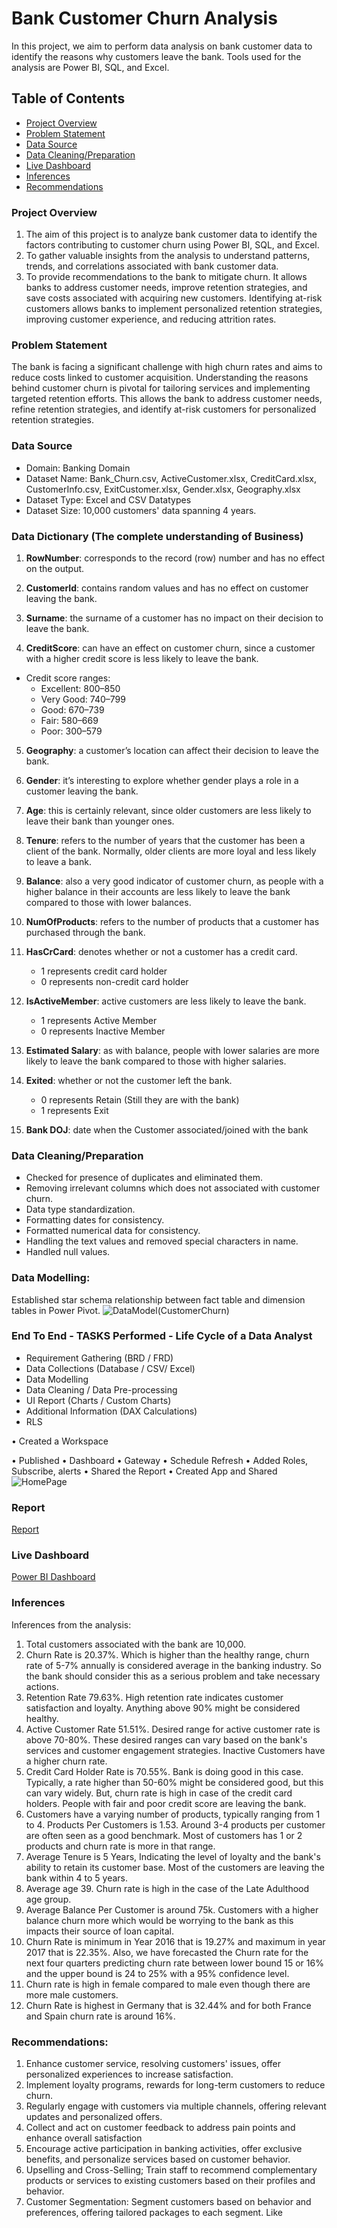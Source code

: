 # Bank Customer Churn Analysis

In this project, we aim to perform data analysis on bank customer data to identify the reasons why customers leave the bank. Tools used for the analysis are Power BI, SQL, and Excel.

## Table of Contents
- [Project Overview](#project-overview)
- [Problem Statement](#problem-statement)
- [Data Source](#data-source)
- [Data Cleaning/Preparation](#data-cleaningpreparation)
- [Live Dashboard](#live-dashboard)
- [Inferences](#inferences)
- [Recommendations](#recommendations)
  
### Project Overview
1. The aim of this project is to analyze bank customer data to identify the factors contributing to customer churn using Power BI, SQL, and Excel.
2. To gather valuable insights from the analysis to understand patterns, trends, and correlations associated with bank customer data.
3. To provide recommendations to the bank to mitigate churn. It allows banks to address customer needs, improve retention strategies, and save costs associated with acquiring new customers. Identifying at-risk customers allows banks to implement personalized retention strategies, improving customer experience, and reducing attrition rates.

### Problem Statement
The bank is facing a significant challenge with high churn rates and aims to reduce costs linked to customer acquisition. Understanding the reasons behind customer churn is pivotal for tailoring services and implementing targeted retention efforts. This allows the bank to address customer needs, refine retention strategies, and identify at-risk customers for personalized retention strategies.

### Data Source
- Domain: Banking Domain
- Dataset Name: Bank_Churn.csv, ActiveCustomer.xlsx, CreditCard.xlsx, CustomerInfo.csv, ExitCustomer.xlsx, Gender.xlsx, Geography.xlsx
- Dataset Type: Excel and CSV Datatypes
- Dataset Size: 10,000 customers' data spanning 4 years.

### Data Dictionary (The complete understanding of Business)

1)	**RowNumber**: corresponds to the record (row) number and has no effect on the output.

2)	**CustomerId**: contains random values and has no effect on customer leaving the bank.

3)	**Surname**: the surname of a customer has no impact on their decision to leave the bank.

4)	**CreditScore**: can have an effect on customer churn, since a customer with a higher credit score is less likely to leave the bank.
   - Credit score ranges:
     - Excellent: 800–850
     - Very Good: 740–799
     - Good: 670–739
     - Fair: 580–669
     - Poor: 300–579

5)	**Geography**: a customer’s location can affect their decision to leave the bank.

6)	**Gender**: it’s interesting to explore whether gender plays a role in a customer leaving the bank.

7)	**Age**: this is certainly relevant, since older customers are less likely to leave their bank than younger ones.

8)	**Tenure**: refers to the number of years that the customer has been a client of the bank. Normally, older clients are more loyal and less likely to leave a bank.

9)	**Balance**: also a very good indicator of customer churn, as people with a higher balance in their accounts are less likely to leave the bank compared to those with lower balances.

10)	**NumOfProducts**: refers to the number of products that a customer has purchased through the bank.

11)	**HasCrCard**: denotes whether or not a customer has a credit card.
    - 1 represents credit card holder
    - 0 represents non-credit card holder

12)	**IsActiveMember**: active customers are less likely to leave the bank.
    - 1 represents Active Member
    - 0 represents Inactive Member

13)	**Estimated Salary**: as with balance, people with lower salaries are more likely to leave the bank compared to those with higher salaries.

14)	**Exited**: whether or not the customer left the bank.
    - 0 represents Retain   (Still they are with the bank)
    - 1 represents Exit

15)	**Bank DOJ**: date when the Customer associated/joined with the bank

### Data Cleaning/Preparation

- Checked for presence of duplicates and eliminated them.
- Removing irrelevant columns which does not associated with customer churn.
- Data type standardization.
- Formatting dates for consistency.
- Formatted numerical data for consistency.
- Handling the text values and removed special characters in name.
- Handled null values.



  
### Data Modelling:
Established star schema relationship between fact table and dimension tables in Power Pivot.
![DataModel(CustomerChurn)](https://github.com/hello-mr-vishu/Bank-Customer-Churn-Analysis/assets/130839613/d60c19fe-f976-45be-bf56-85a173ba25a6)


### End To End - TASKS Performed - Life Cycle of a Data Analyst

- Requirement Gathering (BRD / FRD)
- Data Collections (Database / CSV/ Excel)
- Data Modelling
- Data Cleaning / Data Pre-processing
- UI Report (Charts / Custom Charts)
- Additional Information (DAX Calculations)
- RLS

• Created a Workspace

• Published
• Dashboard
• Gateway
• Schedule Refresh
• Added Roles, Subscribe, alerts
• Shared the Report
• Created App and Shared
![HomePage](https://github.com/hello-mr-vishu/Bank-Customer-Churn-Analysis/assets/130839613/d8d39563-264d-437e-9bd2-1755d9ee3f75)


### Report
[Report](https://app.powerbi.com/links/UdvwbggkVD?ctid=63b5c61a-66d9-46b2-9b8d-10c275a4acac&pbi_source=linkShare)

 ### Live Dashboard
 [Power BI Dashboard](https://app.powerbi.com/groups/c9aa63dc-18b2-4261-96bd-209a9efdd76a/dashboards/f08ebaf2-64a1-4c1e-88b8-bb14791dbd92?ctid=63b5c61a-66d9-46b2-9b8d-10c275a4acac&pbi_source=linkShare)


### Inferences
Inferences from the analysis:
1. Total customers associated with the bank are 10,000.
2. Churn Rate is 20.37%. Which is higher than the healthy range, churn rate of 5-7% annually is considered average in the banking industry. So the bank should consider this as a serious problem and take necessary actions.
3. Retention Rate 79.63%. High retention rate indicates customer satisfaction and loyalty. Anything above 90% might be considered healthy.
4. Active Customer Rate 51.51%. Desired range for active customer rate is above 70-80%. These desired ranges can vary based on the bank's services and customer engagement strategies. Inactive Customers have a higher churn rate.
6. Credit Card Holder Rate is 70.55%. Bank is doing good in this case. Typically, a rate higher than 50-60% might be considered good, but this can vary widely. But, churn rate is high in case of the credit card holders. People with fair and poor credit score are leaving the bank. 
7. Customers have a varying number of products, typically ranging from 1 to 4. Products Per Customers is 1.53. Around 3-4 products per customer are often seen as a good benchmark. Most of customers has 1 or 2 products and churn rate is more in that range.
8. Average Tenure is 5 Years, Indicating the level of loyalty and the bank's ability to retain its customer base. Most of the customers are leaving the bank within 4 to 5 years.
9. Average age 39. Churn rate is high in the case of the Late Adulthood age group. 
10. Average Balance Per Customer is around 75k. Customers with a higher balance churn more which would be worrying to the bank as this impacts their source of loan capital.
11. Churn Rate is minimum in Year 2016 that is 19.27% and maximum in year 2017 that is 22.35%. Also, we have forecasted the Churn rate for the next four quarters predicting churn rate between lower bound 15 or 16% and the upper bound is 24 to 25% with a 95% confidence level.
12. Churn rate is high in female compared to male even though there are more male customers.
13. Churn Rate is highest in Germany that is 32.44% and for both France and Spain churn rate is around 16%.

### Recommendations:
1. Enhance customer service, resolving customers' issues, offer personalized experiences to increase satisfaction.
2. Implement loyalty programs, rewards for long-term customers to reduce churn.
3. Regularly engage with customers via multiple channels, offering relevant updates and personalized offers.
4. Collect and act on customer feedback to address pain points and enhance overall satisfaction
5. Encourage active participation in banking activities, offer exclusive benefits, and personalize services based on customer behavior.
6. Upselling and Cross-Selling; Train staff to recommend complementary products or services to existing customers based on their profiles and behavior.
7. Customer Segmentation: Segment customers based on behavior and preferences, offering tailored packages to each segment. Like


